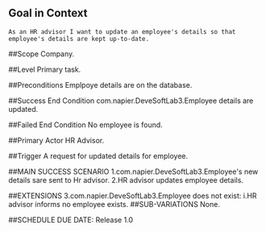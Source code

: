 ## Goal in Context
    As an HR advisor I want to update an employee's details so that employee's details are kept up-to-date.

##Scope
    Company.

##Level
    Primary task.

##Preconditions
    Emplpoye details are on the database.

##Success End Condition
    com.napier.DeveSoftLab3.Employee details are updated.

##Failed End Condition
    No employee is found.

##Primary Actor
    HR Advisor.

##Trigger
    A request for updated details for employee.

##MAIN SUCCESS SCENARIO
    1.com.napier.DeveSoftLab3.Employee's new details sare sent to Hr advisor.
    2.HR advisor updates employee details.

##EXTENSIONS
    3.com.napier.DeveSoftLab3.Employee does not exist:
        i.HR advisor informs  no employee exists.
##SUB-VARIATIONS
    None.

##SCHEDULE
    DUE DATE: Release 1.0